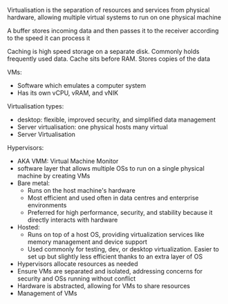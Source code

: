 Virtualisation is the separation of resources  and services from physical hardware, allowing multiple virtual systems to run on one physical machine

A buffer stores incoming data and then passes it to the receiver according to the speed it can process it

Caching is high speed storage on a separate disk. Commonly holds frequently used data. Cache sits before RAM. Stores copies of the data


VMs:
- Software which emulates a computer system
- Has its own vCPU, vRAM, and vNIK

Virtualisation types:
- desktop: flexible, improved security, and simplified data management
- Server virtualisation: one physical hosts many virtual
- Server Virtualisation

Hypervisors:
- AKA VMM: Virtual Machine Monitor 
- software layer that allows multiple OSs to run on a single physical machine by creating VMs
- Bare metal:
	- Runs on the host machine's hardware
	- Most efficient and used often in data centres and enterprise environments 
	- Preferred for high performance, security, and stability because it directly interacts with hardware
- Hosted:
	- Runs on top of a host OS, providing virtualization services like memory management and device support
	- Used commonly for testing, dev, or desktop virtualization. Easier to set up but slightly less efficient thanks to an extra layer of OS
- Hypervisors allocate resources as needed
- Ensure VMs are separated and isolated, addressing concerns for security and OSs running without conflict
- Hardware is abstracted, allowing for VMs to share resources
- Management of VMs
